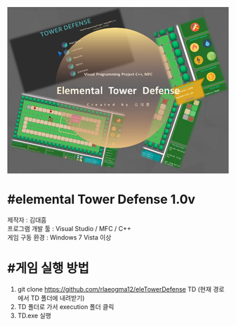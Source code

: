 ![tdmain](./execution/screenshot/tdmain.JPG)

#elemental Tower Defense 1.0v
===============
제작자 : 김대흠<br>
프로그램 개발 툴 : Visual Studio / MFC / C++<br>
게임 구동 환경 : Windows 7 Vista 이상

#게임 실행 방법
================
1. git clone https://github.com/rlaeogma12/eleTowerDefense TD
(현재 경로에서 TD 폴더에 내려받기)
2. TD 폴더로 가서 execution 폴더 클릭
3. TD.exe 실행
